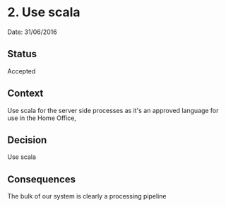 # 2. Use scala

Date: 31/06/2016

## Status

Accepted

## Context

Use scala for the server side processes as it's an approved language for use in the Home Office,

## Decision

Use scala 

## Consequences

The bulk of our system is clearly a processing pipeline
